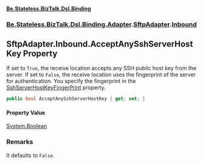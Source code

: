 #### [Be.Stateless.BizTalk.Dsl.Binding](README.md 'README')
### [Be.Stateless.BizTalk.Dsl.Binding.Adapter](Be.Stateless.BizTalk.Dsl.Binding.Adapter.md 'Be.Stateless.BizTalk.Dsl.Binding.Adapter').[SftpAdapter](SftpAdapter.md 'Be.Stateless.BizTalk.Dsl.Binding.Adapter.SftpAdapter').[Inbound](SftpAdapter.Inbound.md 'Be.Stateless.BizTalk.Dsl.Binding.Adapter.SftpAdapter.Inbound')

## SftpAdapter.Inbound.AcceptAnySshServerHostKey Property

If set to `True`, the receive location accepts any SSH public host key from the server. If set to
`False`, the receive location uses the fingerprint of the server for authentication. You specify the
fingerprint in the [SshServerHostKeyFingerPrint](SftpAdapter.Inbound.SshServerHostKeyFingerPrint.md 'Be.Stateless.BizTalk.Dsl.Binding.Adapter.SftpAdapter.Inbound.SshServerHostKeyFingerPrint') property.

```csharp
public bool AcceptAnySshServerHostKey { get; set; }
```

#### Property Value
[System.Boolean](https://docs.microsoft.com/en-us/dotnet/api/System.Boolean 'System.Boolean')

### Remarks
It defaults to `False`.